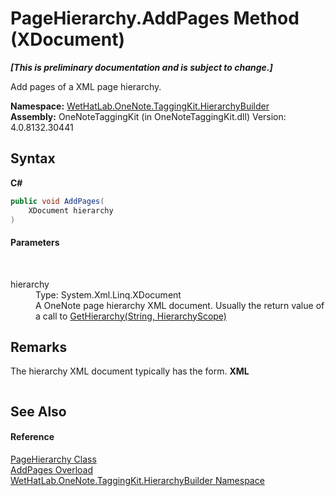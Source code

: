 # PageHierarchy.AddPages Method (XDocument)
 _**\[This is preliminary documentation and is subject to change.\]**_

Add pages of a XML page hierarchy.

**Namespace:**&nbsp;<a href="886a8d6b-3c89-17b1-a6bd-f04dfde95aba.md">WetHatLab.OneNote.TaggingKit.HierarchyBuilder</a><br />**Assembly:**&nbsp;OneNoteTaggingKit (in OneNoteTaggingKit.dll) Version: 4.0.8132.30441

## Syntax

**C#**<br />
``` C#
public void AddPages(
	XDocument hierarchy
)
```


#### Parameters
&nbsp;<dl><dt>hierarchy</dt><dd>Type: System.Xml.Linq.XDocument<br />A OneNote page hierarchy XML document. Usually the return value of a call to <a href="54d1c7f4-0f0f-f45c-acac-06d3812ece1c.md">GetHierarchy(String, HierarchyScope)</a></dd></dl>

## Remarks
The hierarchy XML document typically has the form. 
**XML**<br />
``` XML

```


## See Also


#### Reference
<a href="be4597ec-efdc-59c8-8477-7519318b8602.md">PageHierarchy Class</a><br /><a href="ddee030b-7ba0-402f-6c67-81528cb13627.md">AddPages Overload</a><br /><a href="886a8d6b-3c89-17b1-a6bd-f04dfde95aba.md">WetHatLab.OneNote.TaggingKit.HierarchyBuilder Namespace</a><br />
